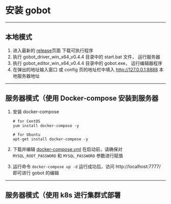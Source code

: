 # 安装 gobot
  
---

## 本地模式
1. 进入最新的 [release](https://github.com/pojol/gobot/releases/tag/v0.4.4)页面 下载可执行程序
2. 执行 gobot_driver_win_x64_v0.4.4 目录中的 start.bat 文件， 运行服务器
3. 执行 gobot_editor_win_x64_v0.4.4 目录中的 gobot.exe， 运行编辑器程序
4. 在弹出的地址输入窗口 或 config 页的地址栏中填入 http://127.0.0.1:8888 本地服务器地址

---

## 服务器模式（使用 Docker-compose 安装到服务器
1. 安装 docker-compose
    ```shell
    # for CentOS
    yum install docker-compose -y

    # for Ubuntu
    apt-get install docker-compose -y
    ```

2. 下载并编辑 [docker-compose.yml](https://github.com/pojol/gobot-driver/blob/develop/docker-compose.yml) 在启动前，请确保对 `MYSQL_ROOT_PASSWORD` 和 `MYSQL_PASSWORD` 参数进行赋值
3. 运行命令 `docker-compose up -d` 运行成功后，访问 http://localhost:7777/ 即可进行 gobot 的编辑

---

## 服务器模式（使用 k8s 进行集群式部署